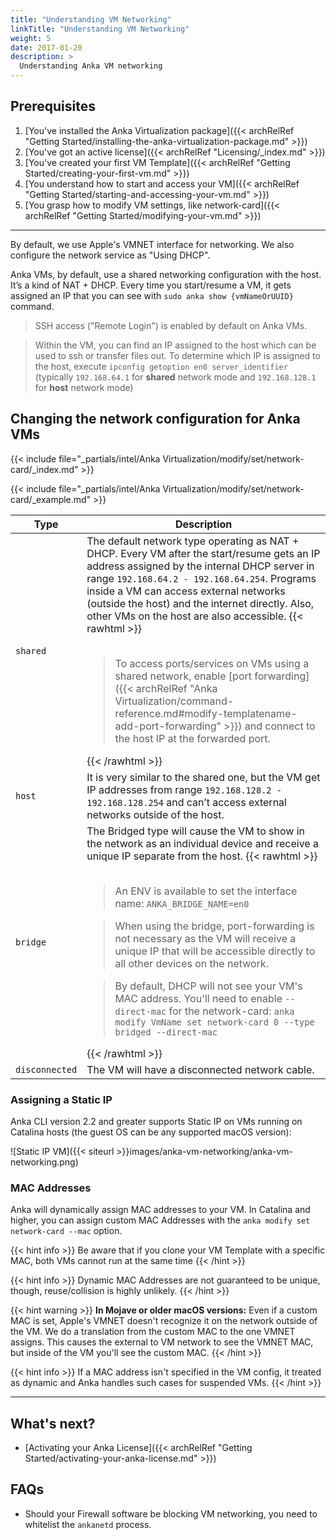 ```yaml
---
title: "Understanding VM Networking"
linkTitle: "Understanding VM Networking"
weight: 5
date: 2017-01-20
description: >
  Understanding Anka VM networking
---
```


## Prerequisites

1. [You've installed the Anka Virtualization package]({{< archRelRef "Getting Started/installing-the-anka-virtualization-package.md" >}})
2. [You've got an active license]({{< archRelRef "Licensing/_index.md" >}})
3. [You've created your first VM Template]({{< archRelRef "Getting Started/creating-your-first-vm.md" >}})
4. [You understand how to start and access your VM]({{< archRelRef "Getting Started/starting-and-accessing-your-vm.md" >}})
5. [You grasp how to modify VM settings, like network-card]({{< archRelRef "Getting Started/modifying-your-vm.md" >}})

---

By default, we use Apple's VMNET interface for networking. We also configure the network service as "Using DHCP".

Anka VMs, by default, use a shared networking configuration with the host. It’s a kind of NAT + DHCP. Every time you start/resume a VM, it gets assigned an IP that you can see with `sudo anka show {vmNameOrUUID}` command.

> SSH access ("Remote Login") is enabled by default on Anka VMs.

> Within the VM, you can find an IP assigned to the host which can be used to ssh or transfer files out. To determine which IP is assigned to the host, execute `ipconfig getoption en0 server_identifier` (typically `192.168.64.1` for **shared** network mode and `192.168.128.1` for **host** network mode)

## Changing the network configuration for Anka VMs

{{< include file="_partials/intel/Anka Virtualization/modify/set/network-card/_index.md" >}}

{{< include file="_partials/intel/Anka Virtualization/modify/set/network-card/_example.md" >}}

| Type | Description |
| --- | --- |
| `shared` | The default network type operating as NAT + DHCP. Every VM after the start/resume gets an IP address assigned by the internal DHCP server in range `192.168.64.2 - 192.168.64.254`. Programs inside a VM can access external networks (outside the host) and the internet directly. Also, other VMs on the host are also accessible. {{< rawhtml >}}<br /><br /><blockquote><p>To access ports/services on VMs using a shared network, enable [port forwarding]({{< archRelRef "Anka Virtualization/command-reference.md#modify-templatename-add-port-forwarding" >}}) and connect to the host IP at the forwarded port.</p></blockquote>{{< /rawhtml >}} |
| `host` | It is very similar to the shared one, but the VM get IP addresses from range `192.168.128.2 - 192.168.128.254` and can’t access external networks outside of the host. |
| `bridge` | The Bridged type will cause the VM to show in the network as an individual device and receive a unique IP separate from the host. {{< rawhtml >}}<br /><br /><blockquote><p>An ENV is available to set the interface name: `ANKA_BRIDGE_NAME=en0`</p></blockquote><blockquote><p>When using the bridge, port-forwarding is not necessary as the VM will receive a unique IP that will be accessible directly to all other devices on the network.</p></blockquote><blockquote><p>By default, DHCP will not see your VM's MAC address. You'll need to enable `--direct-mac` for the network-card: `anka modify VmName set network-card 0 --type bridged --direct-mac`</p></blockquote>{{< /rawhtml >}} |
| `disconnected` | The VM will have a disconnected network cable. |

### Assigning a Static IP

Anka CLI version 2.2 and greater supports Static IP on VMs running on Catalina hosts (the guest OS can be any supported macOS version):

![Static IP VM]({{< siteurl >}}images/anka-vm-networking/anka-vm-networking.png)

### MAC Addresses

Anka will dynamically assign MAC addresses to your VM. In Catalina and higher, you can assign custom MAC Addresses with the `anka modify set network-card --mac` option.

{{< hint info >}}
Be aware that if you clone your VM Template with a specific MAC, both VMs cannot run at the same time
{{< /hint >}}

{{< hint info >}}
Dynamic MAC Addresses are not guaranteed to be unique, though, reuse/collision is highly unlikely.
{{< /hint >}}

{{< hint warning >}}
**In Mojave or older macOS versions:** Even if a custom MAC is set, Apple's VMNET doesn't recognize it on the network outside of the VM. We do a translation from the custom MAC to the one VMNET assigns. This causes the external to VM network to see the VMNET MAC, but inside of the VM you'll see the custom MAC.
{{< /hint >}}

{{< hint info >}}
If a MAC address isn't specified in the VM config, it treated as dynamic and Anka handles such cases for suspended VMs.
{{< /hint >}}

---

## What's next?

- [Activating your Anka License]({{< archRelRef "Getting Started/activating-your-anka-license.md" >}})

## FAQs

- Should your Firewall software be blocking VM networking, you need to whitelist the `ankanetd` process.
